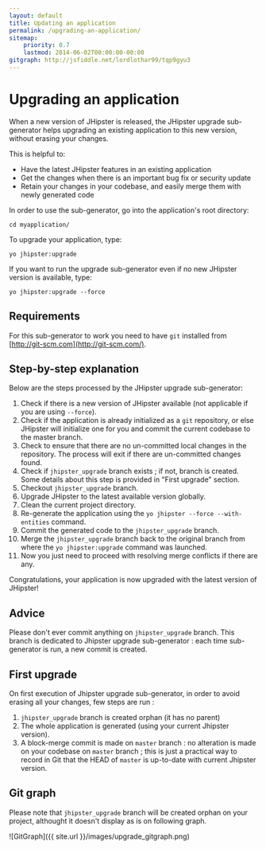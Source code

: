 ```yaml
---
layout: default
title: Updating an application
permalink: /upgrading-an-application/
sitemap:
    priority: 0.7
    lastmod: 2014-06-02T00:00:00-00:00
gitgraph: http://jsfiddle.net/lordlothar99/tqp9gyu3
---
```


# <i class="fa fa-refresh"></i> Upgrading an application

When a new version of JHipster is released, the JHipster upgrade sub-generator helps upgrading an existing application to this new version, without erasing your changes.

This is helpful to:

- Have the latest JHipster features in an existing application
- Get the changes when there is an important bug fix or security update
- Retain your changes in your codebase, and easily merge them with newly generated code

In order to use the sub-generator, go into the application's root directory:

`cd myapplication/`

To upgrade your application, type:

`yo jhipster:upgrade`

If you want to run the upgrade sub-generator even if no new JHipster version is available, type:

`yo jhipster:upgrade --force`

## Requirements

For this sub-generator to work you need to have `git` installed from [http://git-scm.com](http://git-scm.com/).

## Step-by-step explanation

Below are the steps processed by the JHipster upgrade sub-generator:

1. Check if there is a new version of JHipster available (not applicable if you are using `--force`).
2. Check if the application is already initialized as a `git` repository, or else JHipster will initialize one for you and commit the current codebase to the master branch.
3. Check to ensure that there are no un-committed local changes in the repository. The process will exit if there are un-committed changes found.
4. Check if `jhipster_upgrade` branch exists ; if not, branch is created. Some details about this step is provided in "First upgrade" section.
5. Checkout `jhipster_upgrade` branch.
6. Upgrade JHipster to the latest available version globally.
7. Clean the current project directory.
8. Re-generate the application using the `yo jhipster --force --with-entities` command.
9. Commit the generated code to the `jhipster_upgrade` branch.
10. Merge the `jhipster_upgrade` branch back to the original branch from where the `yo jhipster:upgrade` command was launched.
11. Now you just need to proceed with resolving merge conflicts if there are any.

Congratulations, your application is now upgraded with the latest version of JHipster!

## Advice

Please don't ever commit anything on `jhipster_upgrade` branch. This branch is dedicated to Jhipster upgrade sub-generator : each time sub-generator is run, a new commit is created.

## First upgrade

On first execution of Jhipster upgrade sub-generator, in order to avoid erasing all your changes, few steps are run :
1. `jhipster_upgrade` branch is created orphan (it has no parent)
2. The whole application is generated (using your current Jhipster version).
3. A block-merge commit is made on `master` branch : no alteration is made on your codebase on `master` branch ; this is just a practical way to record in Git that the HEAD of `master` is up-to-date with current Jhipster version.

## Git graph

Please note that `jhipster_upgrade` branch will be created orphan on your project, althought it doesn't display as is on following graph.

![GitGraph]({{ site.url }}/images/upgrade_gitgraph.png)